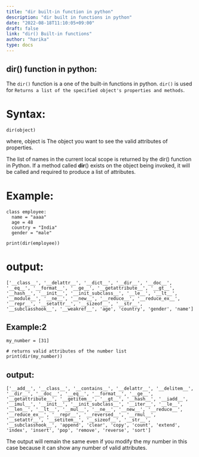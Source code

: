 ```yaml
---
title: "dir built-in function in python"
description: "dir built in functions in python"
date: "2022-08-18T11:10:05+09:00"
draft: false
link: "dir() Built-in functions"
author: "harika"
type: docs
---
```


## dir() function in python:
The `dir()` function is a one of the built-in functions in python.
`dir()` is used for `Returns a list of the specified object's properties and methods`.

# Syntax:
```
dir(object) 
```
where,
object is The object you want to see the valid attributes of properties.

The list of names in the current local scope is returned by the dir() function in Python.
If a method called __dir__()  exists on the object being invoked, it will be called and required to produce a list of attributes. 

# Example:
```
class employee:
  name = "aaaa"
  age = 48
  country = "India"
  gender = "male"
  
print(dir(employee))
```
# output:
```
['__class__', '__delattr__', '__dict__', '__dir__', '__doc__', '__eq__', '__format__', '__ge__', '__getattribute__', '__gt__', '__hash__', '__init__', '__init_subclass__', '__le__', '__lt__', '__module__', '__ne__', '__new__', '__reduce__', '__reduce_ex__', '__repr__', '__setattr__', '__sizeof__', '__str__', '__subclasshook__', '__weakref__', 'age', 'country', 'gender', 'name']
```

## Example:2
```
my_number = [31]

# returns valid attributes of the number list 
print(dir(my_number))
```
## output:
```
['__add__', '__class__', '__contains__', '__delattr__', '__delitem__', '__dir__', '__doc__', '__eq__', '__format__', '__ge__', '__getattribute__', '__getitem__', '__gt__', '__hash__', '__iadd__', '__imul__', '__init__', '__init_subclass__', '__iter__', '__le__', '__len__', '__lt__', '__mul__', '__ne__', '__new__', '__reduce__', '__reduce_ex__', '__repr__', '__reversed__', '__rmul__', '__setattr__', '__setitem__', '__sizeof__', '__str__', '__subclasshook__', 'append', 'clear', 'copy', 'count', 'extend', 'index', 'insert', 'pop', 'remove', 'reverse', 'sort']
```
The output will remain the same even if you modify the my number in this case because it can show any number of valid attributes. 